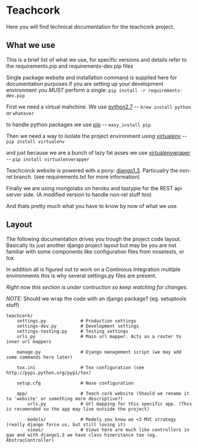Teachcork
==========
Here you will find technical documentation for the teachcork project.

## What we use
This is a brief list of what we use, for specific versions and details refer to the requirements.pip and requirements-dev.pip files

Single package website and installation command is supplied here for documentation purposes if you are setting up your
development environment you *MUST* perform a single: `pip install -r requirements-dev.pip`

First we need a virtual mahchine. We use [python2.7](http://www.python.org) -- `brew install python` or `whatever`

to handle python packages we use [pip](http://pypi.python.org/pypi/pip) -- `easy_install pip`

Then we need a way to isolate the project environment using [virtualenv](http://pypi.python.org/pypi/virtualenv) -- `pip install virtualenv`

and just because we are a bunch of lazy fat asses we use [virtualenvwraper](http://pypi.python.org/pypi/virtualenvwraper) -- `pip install virtualenvwrapper`

Teachcorck website is powered with a pony: [django1.3](http://www.djangoproject.com). Particualry the non-rel branch. (see requirements.txt for more information)

Finally we are using mongolabs on heroku and tastypie for the REST api server side. (A modified version to handle non-rel stuff too)

And thats pretty much what you have to know by now of what we use.


Layout
-------
The following documentation drives you trough the project code layout.
Basically its just another django project layout but may be you are not familiar
with some components like configuration files from nosetests, or tox.

In addition all is figured out to work on a Continious Integration multiple environments
this is why several settings.py files are present.

_Right now this section is under contruction so keep watching for changes._

*NOTE:* Should we wrap the code with an django package? (eg. setuptools stuff)
                                
    teachcork/
        settings.py             # Production settings
        settings-dev.py         # Development settings
        settings-testing.py     # Testing settings
        urls.py                 # Main url mapper. Acts as a router to inner url mappers
                                
        manage.py               # Django management script (we may add some commands here later)
                                
        tox.ini                 # Tox configuration (see http://pypi.python.org/pypi/tox)
                                
        setup.cfg               # Nose configuration
                                
        app/                    # Teach cork website (Should we rename it to 'website' or something more descriptive?)
            urls.py             # Url mapping for this specific app. (This is recomended so the app may live outside the project)
                                
            models/             # Models you know we <3 MVC strategy (really django force us, but still loving it)
            views/              # Views here are much like controllers in gae and with django1.3 we have class hineritance too (eg. AbstracController)

